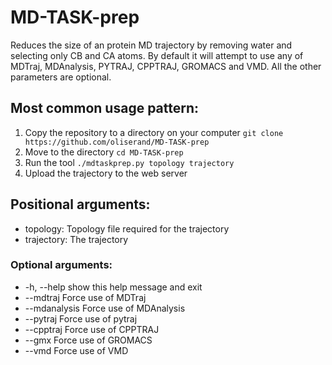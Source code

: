 # MD-TASK-prep
Reduces the size of an protein MD trajectory by removing water and selecting only CB and CA atoms.
By default it will attempt to use any of MDTraj, MDAnalysis, PYTRAJ, CPPTRAJ, GROMACS and VMD.
All the other parameters are optional.

## Most common usage pattern:
1. Copy the repository to a directory on your computer
`git clone https://github.com/oliserand/MD-TASK-prep`
2. Move to the directory
`cd MD-TASK-prep`
3. Run the tool
`./mdtaskprep.py topology trajectory`
4. Upload the trajectory to the web server

## Positional arguments:
 - topology: Topology file required for the trajectory
 - trajectory: The trajectory

### Optional arguments:
 - -h, --help    show this help message and exit
 - --mdtraj      Force use of MDTraj
 - --mdanalysis  Force use of MDAnalysis
 - --pytraj      Force use of pytraj
 - --cpptraj     Force use of CPPTRAJ
 - --gmx         Force use of GROMACS
 - --vmd         Force use of VMD
